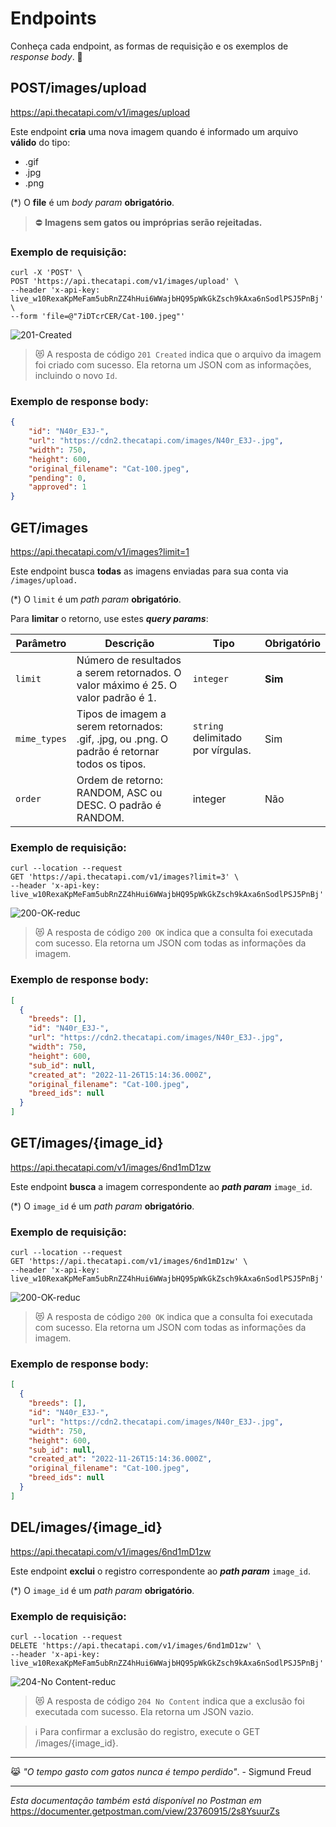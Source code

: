 # Endpoints

Conheça cada endpoint, as formas de requisição e os exemplos de *response body*. 🐾

## POST/images/upload

https://api.thecatapi.com/v1/images/upload

Este endpoint **cria** uma nova imagem quando é informado um arquivo **válido** do tipo:

-   .gif    
-   .jpg    
-   .png    

(*) O **file** é um _body param_  **obrigatório**.

> ⛔ **Imagens sem gatos ou impróprias serão rejeitadas.**

### Exemplo de requisição:

```  
curl -X 'POST' \
POST 'https://api.thecatapi.com/v1/images/upload' \
--header 'x-api-key: live_w10RexaKpMeFam5ubRnZZ4hHui6WWajbHQ95pWkGkZsch9kAxa6nSodlPSJ5PnBj' \
--form 'file=@"7iDTcrCER/Cat-100.jpeg"'
```

![201-Created](https://user-images.githubusercontent.com/27686944/204299738-5dfb178e-0c50-4bc1-b5d2-c5cba44fedfb.jpeg)

> 😻 A resposta de código `201 Created` indica que o arquivo da imagem foi criado com sucesso. Ela retorna um JSON com as informações, incluindo o novo `Id`.

### Exemplo de response body:
``` json
{
    "id": "N40r_E3J-",
    "url": "https://cdn2.thecatapi.com/images/N40r_E3J-.jpg",
    "width": 750,
    "height": 600,
    "original_filename": "Cat-100.jpeg",
    "pending": 0,
    "approved": 1
}
```
## GET/images

https://api.thecatapi.com/v1/images?limit=1

Este endpoint busca **todas** as imagens enviadas para sua conta via `/images/upload.`

(*) O `limit` é um _path param_  **obrigatório**.

Para **limitar** o retorno, use estes _**query params**_:

| Parâmetro	 | Descrição |  Tipo | Obrigatório |
|--|--|--|--|
| `limit` | Número de resultados a serem retornados. O valor máximo é 25. O valor padrão é 1. | `integer` | **Sim**
| `mime_types` | Tipos de imagem a serem retornados: .gif, .jpg, ou .png. O padrão é retornar todos os tipos. | `string` delimitado por vírgulas. | Sim
| `order` | Ordem de retorno: RANDOM, ASC ou DESC. O padrão é RANDOM. | integer | Não

### Exemplo de requisição:

``` 
curl --location --request 
GET 'https://api.thecatapi.com/v1/images?limit=3' \ 
--header 'x-api-key: live_w10RexaKpMeFam5ubRnZZ4hHui6WWajbHQ95pWkGkZsch9kAxa6nSodlPSJ5PnBj'
```

![200-OK-reduc](https://user-images.githubusercontent.com/27686944/204300801-4c2dd4bb-509a-4fe3-8f24-951f39150728.jpeg)


> 😻 A resposta de código `200 OK` indica que a consulta foi executada com sucesso. Ela retorna um JSON com todas as informações da imagem.

### Exemplo de response body:

```  json
[
  {
    "breeds": [],
    "id": "N40r_E3J-",
    "url": "https://cdn2.thecatapi.com/images/N40r_E3J-.jpg",
    "width": 750,
    "height": 600,
    "sub_id": null,
    "created_at": "2022-11-26T15:14:36.000Z",
    "original_filename": "Cat-100.jpeg",
    "breed_ids": null
  }
]
```

## GET/images/{image_id}

https://api.thecatapi.com/v1/images/6nd1mD1zw

Este endpoint **busca** a imagem correspondente ao _**path param**_  `image_id`.

(*) O `image_id` é um _path param_  **obrigatório**.

### Exemplo de requisição:

``` 
curl --location --request 
GET 'https://api.thecatapi.com/v1/images/6nd1mD1zw' \ 
--header 'x-api-key: live_w10RexaKpMeFam5ubRnZZ4hHui6WWajbHQ95pWkGkZsch9kAxa6nSodlPSJ5PnBj'
```
![200-OK-reduc](https://user-images.githubusercontent.com/27686944/204300864-71bca146-bcaa-435c-9b59-d8e9cfc1a232.jpeg)


> 😻 A resposta de código `200 OK` indica que a consulta foi executada com sucesso. Ela retorna um JSON com todas as informações da imagem.

### Exemplo de response body:

```  json 
[
  {
    "breeds": [],
    "id": "N40r_E3J-",
    "url": "https://cdn2.thecatapi.com/images/N40r_E3J-.jpg",
    "width": 750,
    "height": 600,
    "sub_id": null,
    "created_at": "2022-11-26T15:14:36.000Z",
    "original_filename": "Cat-100.jpeg",
    "breed_ids": null
  }
]
```

## DEL/images/{image_id}

https://api.thecatapi.com/v1/images/6nd1mD1zw

Este endpoint **exclui** o registro correspondente ao _**path param**_  `image_id`.

(*) O `image_id` é um _path param_  **obrigatório**.

### Exemplo de requisição:

``` 
curl --location --request 
DELETE 'https://api.thecatapi.com/v1/images/6nd1mD1zw' \ 
--header 'x-api-key: live_w10RexaKpMeFam5ubRnZZ4hHui6WWajbHQ95pWkGkZsch9kAxa6nSodlPSJ5PnBj'
```
![204-No Content-reduc](https://user-images.githubusercontent.com/27686944/204301141-50031ac7-ad10-4e9f-8ce7-2872c7fc5cb8.jpeg)


> 😻 A resposta de código `204 No Content` indica que a exclusão foi executada com sucesso. Ela retorna um JSON vazio.

> ℹ️ Para confirmar a exclusão do registro, execute o GET /images/{image_id}.

***
😹  *"O tempo gasto com gatos nunca é tempo perdido"*. - Sigmund Freud

***

_Esta documentação também está disponível no Postman em_ https://documenter.getpostman.com/view/23760915/2s8YsuurZs 
